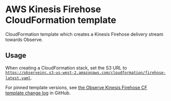 # AWS Kinesis Firehose CloudFormation template

CloudFormation template which creates a Kinesis Firehose delivery stream towards Observe.

## Usage

When creating a CloudFormation stack, set the S3 URL to [`https://observeinc.s3-us-west-2.amazonaws.com/cloudformation/firehose-latest.yaml`](https://observeinc.s3-us-west-2.amazonaws.com/cloudformation/firehose-latest.yaml).

For pinned template versions, see [the Observe Kinesis Firehose CF template change log](https://github.com/observeinc/cloudformation-aws-kinesis-firehose/blob/main/CHANGELOG.md) in GitHub.